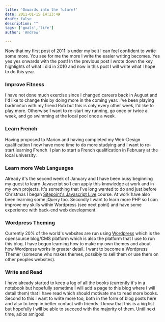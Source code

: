 ```yaml
---
title: 'Onwards into the future!'
date: 2011-01-15 14:23:49
draft: false
description: ""
tags: ['goals','life']
author: 'Andrew'

---
```


Now that my first post of 2011 is under my belt I can feel confident to write some more. You see for me the more I write the easier writing becomes. Yes yes yes onwards with the post! In the previous post I wrote down the key highlights of what I did in 2010 and now in this post I will write what I hope to do this year.

### Improve Fitness

I have not done much exercise since I changed careers back in August and I'd like to change this by doing more in the coming year. I've been playing badminton with my friend Rob but this is only every other week, I'd like to play more. Otherwise I want to re-start my running, go once or twice a week, and go swimming at the local pool once a week.

### Learn French

Having proposed to Marion and having completed my Web-Design qualification I now have more time to do more studying and I want to re-start learning French. I plan to start a French qualification in February at the local university.

### Learn more Web Languages

Already it's the second week of January and I have been busy beginning my quest to learn Javascript so I can apply this knowledge at work and in my own projects. It's something that I've long wanted to do and just before Christmas I began [Sitepoint's Javascript Live](http://courses.sitepoint.com/javascript-live) course. At work have also been learning some jQuery too. Secondly I want to learn more PHP so I can improve my skills within Wordpress (see next point) and have some experience with back-end web development.

### Wordpress Theming

Currently 20% of the world's websites are run using [Wordpress](http://wordpress.org/) which is the opensource blog/CMS platform which is also the platform that I use to run this blog. I have begun learning how to make my own themes and about how Wordpress works in greater detail. I want to become a Wordpress Themer (someone who makes themes, possibly to sell them or use them on other peoples websites).

### Write and Read

I have already started to keep a log of all the books (currently it's in a notebook but hopefully sometime I will add a page to this blog where I will detail them) that I have read which should motivate me to read more books. Second to this I want to write more too, both in the form of blog posts here and also to keep in better contact with friends. I know that this is a big list but hopefully I will be able to succeed with the majority of them. Until next time, adios amigos!
